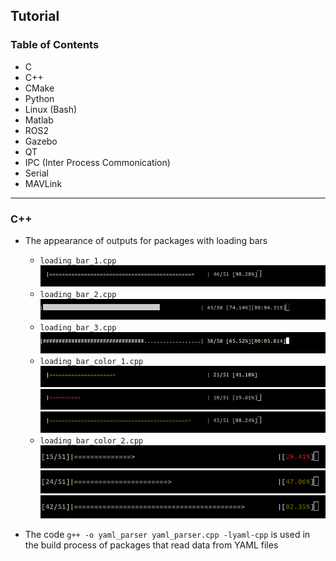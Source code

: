 ## Tutorial
### Table of Contents 
- C
- C++
- CMake
- Python
- Linux (Bash)
- Matlab
- ROS2 
- Gazebo
- QT
- IPC (Inter Process Commonication)
- Serial
- MAVLink
---
### C++
- The appearance of outputs for packages with loading bars      
    - `loading_bar_1.cpp`
    ![image_1](images/loadbar_1.png)
    - `loading_bar_2.cpp`
    ![image_2](images/loadbar_2.png)
    - `loading_bar_3.cpp`
    ![image_3](images/loadbar_3.png)
    - `loading_bar_color_1.cpp`
    ![image_4](images/loadbar_color_r_1.png)
    ![image_4](images/loadbar_color_y_1.png)
    ![image_4](images/loadbar_color_g_1.png)
    - `loading_bar_color_2.cpp`
    ![image_4](images/loadbar_color_r_2.png)
    ![image_4](images/loadbar_color_y_2.png)
    ![image_4](images/loadbar_color_g_2.png)



- The code `g++ -o yaml_parser yaml_parser.cpp -lyaml-cpp` is used in the build process of packages that read data from YAML files